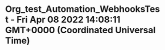 # Org_test_Automation_WebhooksTest - Fri Apr 08 2022 14:08:11 GMT+0000 (Coordinated Universal Time)
